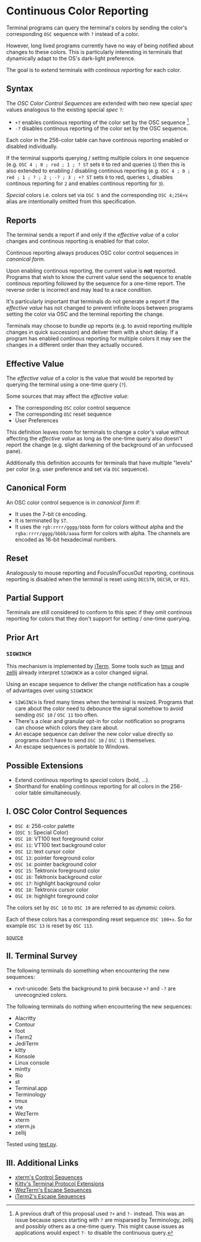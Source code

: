 # Continuous Color Reporting
Terminal programs can query the terminal's colors by sending the color's corresponding `OSC` sequence with `?` instead of a color.

However, long lived programs currently have no way of being notified about changes to these colors.
This is particularly interesting in terminals that dynamically adapt to the OS's dark-light preference.

The goal is to extend terminals with *continous reporting* for each color.

## Syntax
The *OSC Color Control Sequences* are extended with two new special *spec* values analogous to the existing special *spec* `?`:

* `+?` enables continous reporting of the color set by the OSC sequence [^1].
* `-?` disables continous reporting of the color set by the OSC sequence.

Each color in the 256-color table can have continous reporting enabled or disabled individually.

If the terminal supports querying / setting multiple colors in one sequence (e.g. `OSC 4 ; 0 ; red ; 1 ; ? ST` sets `0` to red and queries `1`) then this is also extended to enabling / disabling continous reporting (e.g. `OSC 4 ; 0 ; red ; 1 ; ? ; 2 ; -? ; 3 ; +? ST` sets `0` to red, queries `1`, disables continous reporting for `2` and enables continous reporting for `3`).

*Special* colors i.e. colors set via `OSC 5` and the corresponding `OSC 4;256+x` alias are intentionally omitted from this specification.

## Reports
The terminal sends a report if and only if the *effective value* of a color changes and continous reporting is enabled for that color.

Continous reporting always produces OSC color control sequences in *canonical form*.

Upon enabling continous reporting, the current value is **not** reported. Programs that wish to know the current value send the sequence to enable continous reporting followed by the sequence for a one-time report. The reverse order is incorrect and may lead to a race condition.

It's particularly important that terminals do not generate a report if the *effective value* has not changed
to prevent infinite loops between programs setting the color via OSC and the terminal reporting the change.

Terminals may choose to bundle up reports (e.g. to avoid reporting multiple changes in quick succession) and deliver them with a short delay.
If a program has enabled continous reporting for multiple colors it may see the changes in a different order than they actually occured.

## Effective Value
The *effective value* of a color is the value that would be reported by querying the terminal using a one-time query (`?`).

Some sources that may affect the *effective value*:
* The corresponding `OSC` color control sequence
* The corresponding `OSC` reset sequence
* User Preferences

This definition leaves room for terminals to change a color's value without affecting the *effective value* as long as the one-time query also doesn't report the change (e.g. slight darkening of the background of an unfocused pane).

Additionally this definition accounts for terminals that have multiple "levels" per color (e.g. user preference and set via `OSC` sequence).

## Canonical Form
An OSC color control sequence is in *canonical form* if:
* It uses the 7-bit `C0` encoding.
* It is terminated by `ST`.
* It uses the `rgb:rrrr/gggg/bbbb` form for colors without alpha and the `rgba:rrrr/gggg/bbbb/aaaa` form for colors with alpha. The channels are encoded as 16-bit hexadecimal numbers.

## Reset
Analogously to mouse reporting and FocusIn/FocusOut reporting, continous reporting is disabled when the terminal is reset using `DECSTR`, `DECSR`, or `RIS`.

## Partial Support
Terminals are still considered to conform to this spec if they omit continous reporting for colors that they don't support for setting / one-time querying.

## Prior Art
### `SIGWINCH`
This mechanism is implemented by [iTerm][iterm-sigwinch].
Some tools such as [tmux][tmux-sigwinch] and [zellij][zellij-sigwinch] already interpret `SIGWINCH` as a color changed signal.

Using an escape sequence to deliver the change notification
has a couple of advantages over using `SIGWINCH`:

* `SIWGINCH` is fired many times when the terminal is resized.
  Programs that care about the color need to debounce the signal somehow
  to avoid sending `OSC 10` / `OSC 11` too often.
* There's a clear and granular opt-in for color notification
  so programs can choose which colors they care about.
* An escape sequence can deliver the new color value
  directly so programs don't have to send `OSC 10` / `OSC 11`
  themselves.
* An escape sequences is portable to Windows.

## Possible Extensions
* Extend continous reporting to *special* colors (bold, ...).
* Shorthand for enabling continous reporting for all colors in the 256-color table simultaneously.

## Ⅰ. OSC Color Control Sequences
* `OSC 4`: 256-color palette
* (`OSC 5`: Special Color)
* `OSC 10`: VT100 text foreground color
* `OSC 11`: VT100 text background color
* `OSC 12`: text cursor color
* `OSC 13`: pointer foreground color
* `OSC 14`: pointer background color
* `OSC 15`: Tektronix foreground color
* `OSC 16`: Tektronix background color
* `OSC 17`: highlight background color
* `OSC 18`: Tektronix cursor color
* `OSC 19`: highlight foreground color

The colors set by `OSC 10` to `OSC 19` are referred to as *dynamic colors*.

Each of these colors has a corresponding reset sequence
`OSC 100+x`. So for example `OSC 13` is reset by `OSC 113`.

[source][xterm-ctrlseqs]

## Ⅱ. Terminal Survey
The following terminals do something when encountering the new sequences:
* rxvt-unicode: Sets the background to pink because `+?` and `-?` are unrecognzied colors.

The following terminals do nothing when encountering the new sequences:
* Alacritty
* Contour
* foot
* iTerm2
* JediTerm
* kitty
* Konsole
* Linux console
* mintty
* Rio
* st
* Terminal.app
* Terminology
* tmux
* vte
* WezTerm
* xterm
* xterm.js
* zellij

Tested using [test.py](./test.py).

## Ⅲ. Additional Links
* [xterm's Control Sequences][xterm-ctrlseqs]
* [Kitty's Terminal Protocol Extensions](https://sw.kovidgoyal.net/kitty/protocol-extensions/)
* [WezTerm's Escape Sequences](https://wezfurlong.org/wezterm/escape-sequences.html)
* [iTerm2's Escape Sequences](https://iterm2.com/documentation-escape-codes.html)


[^1]: A previous draft of this proposal used `?+` and `?-` instead. This was an issue
      because specs starting with `?` are misparsed by Terminology, zellij and possibly others
      as a one-time query. This might cause issues as applications would expect `?-` to disable
      the continuous query.


[iterm-sigwinch]: https://gitlab.com/gnachman/iterm2/-/issues/9855
[tmux-sigwinch]: https://github.com/tmux/tmux/issues/3582
[zellij-sigwinch]: https://github.com/zellij-org/zellij/pull/1358
[xterm-ctrlseqs]: https://invisible-island.net/xterm/ctlseqs/ctlseqs.txt
